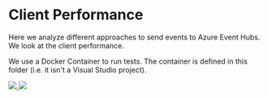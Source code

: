 # Client Performance

Here we analyze different approaches to send events to Azure Event Hubs.  We look at the client performance.

We use a Docker Container to run tests.  The container is defined in this folder (i.e. it isn't a Visual Studio project).

<a href="https://portal.azure.com/#create/Microsoft.Template/uri/https%3A%2F%2Fraw.githubusercontent.com%2Fvplauzon%2Fstreaming%2Fmaster%2FClientPerf%2FDeployment%2Fazuredeploy.json" target="_blank">
    <img src="http://azuredeploy.net/deploybutton.png"/>
</a>
<a href="http://armviz.io/#/?load=https%3A%2F%2Fraw.githubusercontent.com%2Fvplauzon%2Fstreaming%2Fmaster%2FClientPerf%2FDeployment%2Fazuredeploy.json" target="_blank">
    <img src="http://armviz.io/visualizebutton.png"/>
</a>
